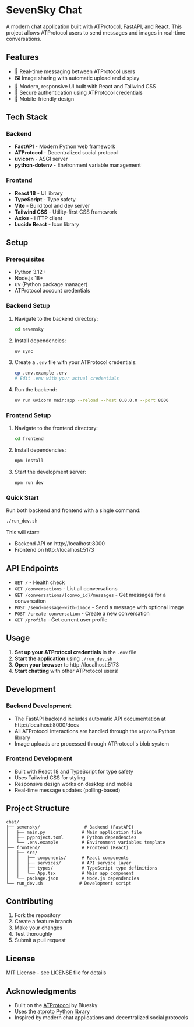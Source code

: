 # SevenSky Chat

A modern chat application built with ATProtocol, FastAPI, and React. This project allows ATProtocol users to send messages and images in real-time conversations.

## Features

- 💬 Real-time messaging between ATProtocol users
- 🖼️ Image sharing with automatic upload and display
- 🎨 Modern, responsive UI built with React and Tailwind CSS
- 🔐 Secure authentication using ATProtocol credentials
- 📱 Mobile-friendly design

## Tech Stack

### Backend
- **FastAPI** - Modern Python web framework
- **ATProtocol** - Decentralized social protocol
- **uvicorn** - ASGI server
- **python-dotenv** - Environment variable management

### Frontend
- **React 18** - UI library
- **TypeScript** - Type safety
- **Vite** - Build tool and dev server
- **Tailwind CSS** - Utility-first CSS framework
- **Axios** - HTTP client
- **Lucide React** - Icon library

## Setup

### Prerequisites
- Python 3.12+
- Node.js 18+
- uv (Python package manager)
- ATProtocol account credentials

### Backend Setup

1. Navigate to the backend directory:
   ```bash
   cd sevensky
   ```

2. Install dependencies:
   ```bash
   uv sync
   ```

3. Create a `.env` file with your ATProtocol credentials:
   ```bash
   cp .env.example .env
   # Edit .env with your actual credentials
   ```

4. Run the backend:
   ```bash
   uv run uvicorn main:app --reload --host 0.0.0.0 --port 8000
   ```

### Frontend Setup

1. Navigate to the frontend directory:
   ```bash
   cd frontend
   ```

2. Install dependencies:
   ```bash
   npm install
   ```

3. Start the development server:
   ```bash
   npm run dev
   ```

### Quick Start

Run both backend and frontend with a single command:
```bash
./run_dev.sh
```

This will start:
- Backend API on http://localhost:8000
- Frontend on http://localhost:5173

## API Endpoints

- `GET /` - Health check
- `GET /conversations` - List all conversations
- `GET /conversations/{convo_id}/messages` - Get messages for a conversation
- `POST /send-message-with-image` - Send a message with optional image
- `POST /create-conversation` - Create a new conversation
- `GET /profile` - Get current user profile

## Usage

1. **Set up your ATProtocol credentials** in the `.env` file
2. **Start the application** using `./run_dev.sh`
3. **Open your browser** to http://localhost:5173
4. **Start chatting** with other ATProtocol users!

## Development

### Backend Development
- The FastAPI backend includes automatic API documentation at http://localhost:8000/docs
- All ATProtocol interactions are handled through the `atproto` Python library
- Image uploads are processed through ATProtocol's blob system

### Frontend Development
- Built with React 18 and TypeScript for type safety
- Uses Tailwind CSS for styling
- Responsive design works on desktop and mobile
- Real-time message updates (polling-based)

## Project Structure

```
chat/
├── sevensky/                 # Backend (FastAPI)
│   ├── main.py              # Main application file
│   ├── pyproject.toml       # Python dependencies
│   └── .env.example         # Environment variables template
├── frontend/                # Frontend (React)
│   ├── src/
│   │   ├── components/      # React components
│   │   ├── services/        # API service layer
│   │   ├── types/           # TypeScript type definitions
│   │   └── App.tsx          # Main app component
│   └── package.json         # Node.js dependencies
└── run_dev.sh              # Development script
```

## Contributing

1. Fork the repository
2. Create a feature branch
3. Make your changes
4. Test thoroughly
5. Submit a pull request

## License

MIT License - see LICENSE file for details

## Acknowledgments

- Built on the [ATProtocol](https://atproto.com/) by Bluesky
- Uses the [atproto Python library](https://github.com/MarshalX/atproto)
- Inspired by modern chat applications and decentralized social protocols
